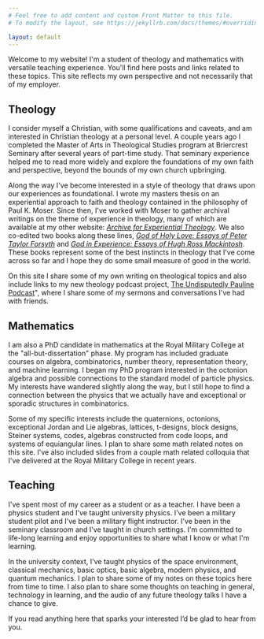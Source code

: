 ```yaml
---
# Feel free to add content and custom Front Matter to this file.
# To modify the layout, see https://jekyllrb.com/docs/themes/#overriding-theme-defaults

layout: default
---
```


Welcome to my website! I'm a student of theology and mathematics with versatile teaching experience. You'll find here posts and links related to these topics. This site reflects my own perspective and not necessarily that of my employer.  

## Theology 

I consider myself a Christian, with some qualifications and caveats, and am interested in Christian theology at a personal level. A couple years ago I completed the Master of Arts in Theological Studies program at Briercrest Seminary after several years of part-time study. That seminary experience helped me to read more widely and explore the foundations of my own faith and perspective, beyond the bounds of my own church upbringing.

Along the way I've become interested in a style of theology that draws upon our experiences as foundational. I wrote my masters thesis on an experiential approach to faith and theology contained in the philosophy of Paul K. Moser. Since then, I've worked with Moser to gather archival writings on the theme of experience in theology, many of which are available at my other website: [*Archive for Experiential Theology*](https://experientialtheology.hcommons.org/). We also co-edited two books along these lines, [*God of Holy Love: Essays of Peter Taylor Forsyth*](https://wipfandstock.com/god-of-holy-love.html) and [*God in Experience: Essays of Hugh Ross Mackintosh*](https://wipfandstock.com/god-in-experience.html). These books represent some of the best instincts in theology that I've come across so far and I hope they do some small measure of good in the world. 

On this site I share some of my own writing on theological topics and also include links to my new theology podcast project, [The Undisputedly Pauline Podcast](https://anchor.fm/ben-nasmith)", where I share some of my sermons and conversations I've had with friends.   

## Mathematics

I am also a PhD candidate in mathematics at the Royal Military College at the "all-but-dissertation" phase. My program has included graduate courses on algebra, combinatorics, number theory, representation theory, and machine learning. I began my PhD program interested in the octonion algebra and possible connections to the standard model of particle physics. My interests have wandered slightly along the way, but I still hope to find a connection between the physics that we actually have and exceptional or sporadic structures in combinatorics. 

Some of my specific interests include the quaternions, octonions, exceptional Jordan and Lie algebras, lattices, t-designs, block designs, Steiner systems, codes, algebras constructed from code loops, and systems of equiangular lines. I plan to share some math related notes on this site. I've also included slides from a couple math related colloquia that I've delivered at the Royal Military College in recent years. 

## Teaching

I've spent most of my career as a student or as a teacher. I have been a physics student and I've taught university physics. I've been a military student pilot and I've been a military flight instructor. I've been in the seminary classroom and I've taught in church settings. I'm committed to life-long learning and enjoy opportunities to share what I know or what I'm learning. 

In the university context, I've taught physics of the space environment, classical mechanics, basic optics, basic algebra, modern physics, and quantum mechanics. I plan to share some of my notes on these topics here from time to time. I also plan to share some thoughts on teaching in general, technology in learning, and the audio of any future theology talks I have a chance to give.  

If you read anything here that sparks your interested I’d be glad to hear from you.


